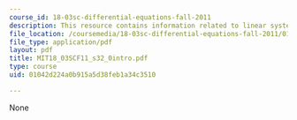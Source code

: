 ```yaml
---
course_id: 18-03sc-differential-equations-fall-2011
description: This resource contains information related to linear systems.
file_location: /coursemedia/18-03sc-differential-equations-fall-2011/01042d224a0b915a5d38feb1a34c3510_MIT18_03SCF11_s32_0intro.pdf
file_type: application/pdf
layout: pdf
title: MIT18_03SCF11_s32_0intro.pdf
type: course
uid: 01042d224a0b915a5d38feb1a34c3510

---
```

None